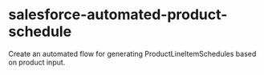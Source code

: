 # salesforce-automated-product-schedule
Create an automated flow for generating ProductLineItemSchedules based on product input.

